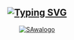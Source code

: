 <div align="center">

## [![Typing SVG](https://readme-typing-svg.herokuapp.com?font=Lemon+milk&color=00ff00&lines=Welcome+to+DAVIL+SACHU+PROFILE;WA+BOT+REPO+Created+by+DAVIL+SACHU)](https://github.com/DAVIL-SACHU)
 
[![SAwalogo](https://drive.google.com/file/d/1u2KWR2FzL7SixWpjfEsaWp0xdI6FpdxR/view?usp=drivesdk.png)](https://chat.whatsapp.com/ICCTs3l2iC9BOwrlEs5KcQ)
  <div align="center">

